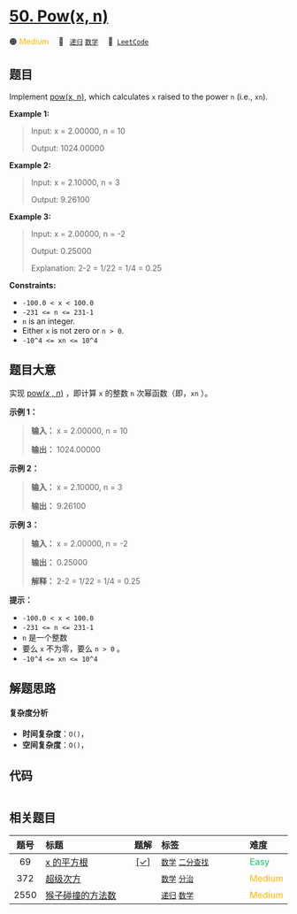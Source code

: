 # [50. Pow(x, n)](https://leetcode.com/problems/powx-n)

🟠 <font color=#ffb800>Medium</font>&emsp; 🔖&ensp; [`递归`](/tag/recursion.md) [`数学`](/tag/math.md)&emsp; 🔗&ensp;[`LeetCode`](https://leetcode.com/problems/powx-n)

## 题目

Implement [pow(x, n)](http://www.cplusplus.com/reference/valarray/pow/), which
calculates `x` raised to the power `n` (i.e., `xn`).



**Example 1:**

> Input: x = 2.00000, n = 10
> 
> Output: 1024.00000

**Example 2:**

> Input: x = 2.10000, n = 3
> 
> Output: 9.26100

**Example 3:**

> Input: x = 2.00000, n = -2
> 
> Output: 0.25000
> 
> Explanation: 2-2 = 1/22 = 1/4 = 0.25

**Constraints:**

  * `-100.0 < x < 100.0`
  * `-231 <= n <= 231-1`
  * `n` is an integer.
  * Either `x` is not zero or `n > 0`.
  * `-10^4 <= xn <= 10^4`


## 题目大意

实现 [pow(_x_ , _n_)](https://www.cplusplus.com/reference/valarray/pow/) ，即计算
`x` 的整数 `n` 次幂函数（即，`xn` ）。



**示例 1：**

> 
> 
> 
> 
> 
> **输入：** x = 2.00000, n = 10
> 
> **输出：** 1024.00000
> 
> 

**示例 2：**

> 
> 
> 
> 
> 
> **输入：** x = 2.10000, n = 3
> 
> **输出：** 9.26100
> 
> 

**示例 3：**

> 
> 
> 
> 
> 
> **输入：** x = 2.00000, n = -2
> 
> **输出：** 0.25000
> 
> **解释：** 2-2 = 1/22 = 1/4 = 0.25
> 
> 



**提示：**

  * `-100.0 < x < 100.0`
  * `-231 <= n <= 231-1`
  * `n` 是一个整数
  * 要么 `x` 不为零，要么 `n > 0` 。
  * `-10^4 <= xn <= 10^4`


## 解题思路

#### 复杂度分析

- **时间复杂度**：`O()`，
- **空间复杂度**：`O()`，

## 代码

```javascript

```

## 相关题目

<!-- prettier-ignore -->
| 题号 | 标题 | 题解 | 标签 | 难度 |
| :------: | :------ | :------: | :------ | :------ |
| 69 | [x 的平方根 ](https://leetcode.com/problems/sqrtx) | [[✓]](/problem/0069.md) |  [`数学`](/tag/math.md) [`二分查找`](/tag/binary-search.md) | <font color=#15bd66>Easy</font> |
| 372 | [超级次方](https://leetcode.com/problems/super-pow) |  |  [`数学`](/tag/math.md) [`分治`](/tag/divide-and-conquer.md) | <font color=#ffb800>Medium</font> |
| 2550 | [猴子碰撞的方法数](https://leetcode.com/problems/count-collisions-of-monkeys-on-a-polygon) |  |  [`递归`](/tag/recursion.md) [`数学`](/tag/math.md) | <font color=#ffb800>Medium</font> |

<style>
.blue {
    background-color: #096dd9;
    padding: 0.25rem 0.5rem;
    margin: 0;
    font-size: 0.85em;
    border-radius: 3px;
    color: white;
    font-weight: 500;
}
table th:first-of-type { width: 10%; }
table th:nth-of-type(2) { width: 35%; }
table th:nth-of-type(3) { width: 10%; }
table th:nth-of-type(4) { width: 35%; }
table th:nth-of-type(5) { width: 10%; }
</style>

